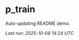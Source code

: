 # p_train

Auto-updating README demo.

<!--START_SECTION:status-->
_Last run: 2025-10-08 14:24 UTC_
<!--END_SECTION:status-->














































































































































































































































































































































































































































































































































































































































































































































































































































































































































































































































































